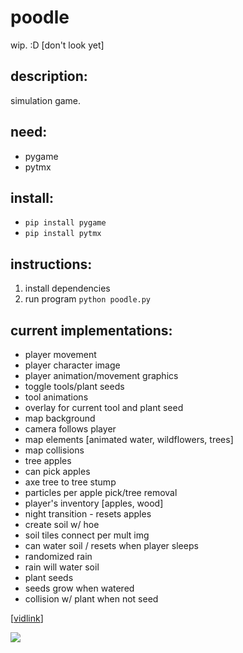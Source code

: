 # poodle
wip. :D [don't look yet]

## description:
simulation game.

## need: 
- pygame
- pytmx

## install:
- `pip install pygame`
- `pip install pytmx`

## instructions: 
1. install dependencies
2. run program `python poodle.py`

## current implementations:
- player movement
- player character image
- player animation/movement graphics
- toggle tools/plant seeds
- tool animations
- overlay for current tool and plant seed
- map background
- camera follows player
- map elements [animated water, wildflowers, trees]
- map collisions
- tree apples
- can pick apples
- axe tree to tree stump
- particles per apple pick/tree removal
- player's inventory [apples, wood]
- night transition - resets apples
- create soil w/ hoe
- soil tiles connect per mult img
- can water soil / resets when player sleeps
- randomized rain
- rain will water soil
- plant seeds
- seeds grow when watered
- collision w/ plant when not seed

[[vidlink](https://www.youtube.com/watch?v=T4IX36sP_0c&t=85s/)]


 <img src="https://cdn.discordapp.com/attachments/554140257441021972/1210663481410588692/image.png?ex=65eb613b&is=65d8ec3b&hm=f3297f3a8dfbd7b08ef514e7ee7326406ceea3fe10ed47e2a588033467489c2d&">
